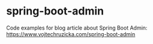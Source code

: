 # spring-boot-admin
Code examples for blog article about Spring Boot Admin:
https://www.vojtechruzicka.com/spring-boot-admin
